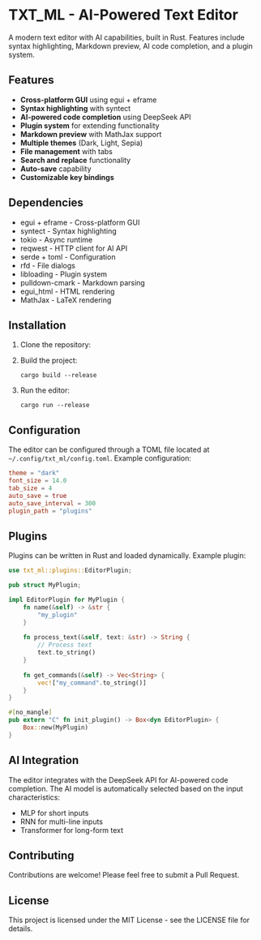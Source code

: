 # TXT_ML - AI-Powered Text Editor

A modern text editor with AI capabilities, built in Rust. Features include syntax highlighting, Markdown preview, AI code completion, and a plugin system.

## Features

- **Cross-platform GUI** using egui + eframe
- **Syntax highlighting** with syntect
- **AI-powered code completion** using DeepSeek API
- **Plugin system** for extending functionality
- **Markdown preview** with MathJax support
- **Multiple themes** (Dark, Light, Sepia)
- **File management** with tabs
- **Search and replace** functionality
- **Auto-save** capability
- **Customizable key bindings**

## Dependencies

- egui + eframe - Cross-platform GUI
- syntect - Syntax highlighting
- tokio - Async runtime
- reqwest - HTTP client for AI API
- serde + toml - Configuration
- rfd - File dialogs
- libloading - Plugin system
- pulldown-cmark - Markdown parsing
- egui_html - HTML rendering
- MathJax - LaTeX rendering

## Installation

1. Clone the repository:
  

2. Build the project:
   ```
   cargo build --release
   ```

3. Run the editor:
   ```
   cargo run --release
   ```

## Configuration

The editor can be configured through a TOML file located at `~/.config/txt_ml/config.toml`. Example configuration:

```toml
theme = "dark"
font_size = 14.0
tab_size = 4
auto_save = true
auto_save_interval = 300
plugin_path = "plugins"
```

## Plugins

Plugins can be written in Rust and loaded dynamically. Example plugin:

```rust
use txt_ml::plugins::EditorPlugin;

pub struct MyPlugin;

impl EditorPlugin for MyPlugin {
    fn name(&self) -> &str {
        "my_plugin"
    }
    
    fn process_text(&self, text: &str) -> String {
        // Process text
        text.to_string()
    }
    
    fn get_commands(&self) -> Vec<String> {
        vec!["my_command".to_string()]
    }
}

#[no_mangle]
pub extern "C" fn init_plugin() -> Box<dyn EditorPlugin> {
    Box::new(MyPlugin)
}
```

## AI Integration

The editor integrates with the DeepSeek API for AI-powered code completion. The AI model is automatically selected based on the input characteristics:

- MLP for short inputs
- RNN for multi-line inputs
- Transformer for long-form text

## Contributing

Contributions are welcome! Please feel free to submit a Pull Request.

## License

This project is licensed under the MIT License - see the LICENSE file for details. 
